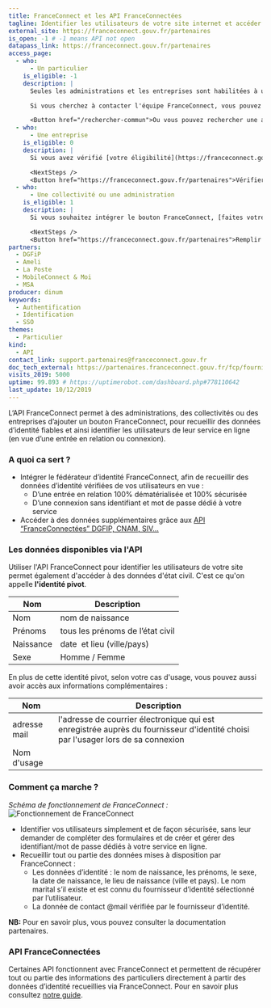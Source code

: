 ```yaml
---
title: FranceConnect et les API FranceConnectées
tagline: Identifier les utilisateurs de votre site internet et accéder à certaines données d'identité certifiées. Accéder à des données supplémentaires via les API FranceConnectées
external_site: https://franceconnect.gouv.fr/partenaires
is_open: -1 # -1 means API not open
datapass_link: https://franceconnect.gouv.fr/partenaires
access_page:
  - who:
      - Un particulier
    is_eligible: -1
    description: |
      Seules les administrations et les entreprises sont habilitées à utiliser l'API FranceConnect ou intégrer le bouton FranceConnect.

      Si vous cherchez à contacter l'équipe FranceConnect, vous pouvez écrire à [support@franceconnect.gouv.fr](mailto:support@franceconnect.gouv.fr)

      <Button href="/rechercher-commun">Ou vous pouvez rechercher une autre API</Button>
  - who:
      - Une entreprise
    is_eligible: 0
    description: |
      Si vous avez vérifié [votre éligibilité](https://franceconnect.gouv.fr/partenaires), vous pouvez demander à [intégrer le bouton FranceConnect](https://datapass.api.gouv.fr/franceconnect).

      <NextSteps />
      <Button href="https://franceconnect.gouv.fr/partenaires">Vérifier mon éligibilité et remplir une demande</Button>
  - who:
      - Une collectivité ou une administration
    is_eligible: 1
    description: |
      Si vous souhaitez intégrer le bouton FranceConnect, [faites votre demande d’accès](https://datapass.api.gouv.fr/franceconnect).

      <NextSteps />
      <Button href="https://franceconnect.gouv.fr/partenaires">Remplir une demande</Button>
partners:
  - DGFiP
  - Ameli
  - La Poste
  - MobileConnect & Moi
  - MSA
producer: dinum
keywords:
  - Authentification
  - Identification
  - SSO
themes:
  - Particulier
kind:
  - API
contact_link: support.partenaires@franceconnect.gouv.fr
doc_tech_external: https://partenaires.franceconnect.gouv.fr/fcp/fournisseur-service
visits_2019: 5000
uptime: 99.893 # https://uptimerobot.com/dashboard.php#778110642
last_update: 10/12/2019
---
```


L‘API FranceConnect permet à des administrations, des collectivités ou des entreprises d’ajouter un bouton FranceConnect, pour recueillir des données d’identité fiables et ainsi identifier les utilisateurs de leur service en ligne (en vue d’une entrée en relation ou connexion).

### A quoi ca sert ?

- Intégrer le fédérateur d’identité FranceConnect, afin de recueillir des données d’identité vérifiées de vos utilisateurs en vue :
  - D’une entrée en relation 100% dématérialisée et 100% sécurisée
  - D’une connexion sans identifiant et mot de passe dédié à votre service
- Accéder à des données supplémentaires grâce aux [API “FranceConnectées” DGFIP, CNAM, SIV...](#api-franceconnectees)

### Les données disponibles via l'API

Utiliser l'API FranceConnect pour identifier les utilisateurs de votre site permet également d'accéder à des données d'état civil. C'est ce qu'on appelle **l'identité pivot**.

| Nom       | Description                      |
| --------- | -------------------------------- |
| Nom       | nom de naissance                 |
| Prénoms   | tous les prénoms de l’état civil |
| Naissance | date  et lieu (ville/pays)       |
| Sexe      | Homme / Femme                    |

En plus de cette identité pivot, selon votre cas d'usage, vous pouvez aussi avoir accès aux informations complémentaires :

| Nom          | Description                                                                                                                      |
| ------------ | -------------------------------------------------------------------------------------------------------------------------------- |
| adresse mail | l'adresse de courrier électronique qui est enregistrée auprès du fournisseur d'identité choisi par l'usager lors de sa connexion |
| Nom d'usage  |                                                                                                                                  |

### Comment ça marche ?

_Schéma de fonctionnement de FranceConnect :_
![Fonctionnement de FranceConnect](/images/divers/franceConnect.png)

- Identifier vos utilisateurs simplement et de façon sécurisée, sans leur demander de compléter des formulaires et de créer et gérer des identifiant/mot de passe dédiés à votre service en ligne.
- Recueillir tout ou partie des données mises à disposition par FranceConnect :
  - Les données d’identité : le nom de naissance, les prénoms, le sexe, la date de naissance, le lieu de naissance (ville et pays). Le nom marital s’il existe et est connu du fournisseur d’identité sélectionné par l’utilisateur.
  - La donnée de contact @mail vérifiée par le fournisseur d’identité.

**NB:** Pour en savoir plus, vous pouvez consulter la <External href="https://partenaires.franceconnect.gouv.fr/documentation">documentation partenaires</External>.

### API FranceConnectées

Certaines API fonctionnent avec FranceConnect et permettent de récupérer tout ou partie des informations des particuliers directement à partir des données d’identité recueillies via FranceConnect. Pour en savoir plus consultez [notre guide](/guides/api-franceconnectees).
